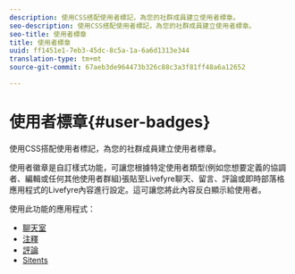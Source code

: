 ```yaml
---
description: 使用CSS搭配使用者標記，為您的社群成員建立使用者標章。
seo-description: 使用CSS搭配使用者標記，為您的社群成員建立使用者標章。
seo-title: 使用者標章
title: 使用者標章
uuid: ff1451e1-7eb3-45dc-8c5a-1a-6a6d1313e344
translation-type: tm+mt
source-git-commit: 67aeb3de964473b326c88c3a3f81ff48a6a12652

---
```



# 使用者標章{#user-badges}

使用CSS搭配使用者標記，為您的社群成員建立使用者標章。

使用者徽章是自訂樣式功能，可讓您根據特定使用者類型(例如您想要定義的協調者、編輯或任何其他使用者群組)張貼至Livefyre聊天、留言、評論或即時部落格應用程式的Livefyre內容進行設定。這可讓您將此內容反白顯示給使用者。

使用此功能的應用程式：

* [聊天室](../../c-about-apps/c-chat-app/c-chat-app.md#c_chat_app)
* [注釋](/help/using/c-about-apps/c-comments/c-comments.md)
* [評論](../../c-about-apps/c-reviews-app/c-reviews-app.md#c_reviews_app)
* [Sitents](../../c-about-apps/c-sidenotes-app/c-sidenotes-app.md#c_sidenotes_app)

